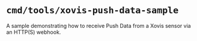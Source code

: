 `cmd/tools/xovis-push-data-sample`
==================================

A sample demonstrating how to receive Push Data from a Xovis sensor via an HTTP(S) webhook.